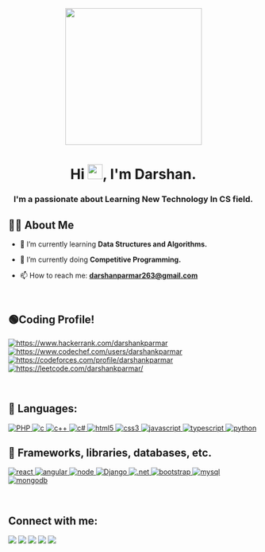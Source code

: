 <div align="center"><a href="#"><img src="https://user-images.githubusercontent.com/67963288/148515686-941a08d2-55b9-4c09-93ca-7d2034aac37c.png" height="275px"/></a></div>

<h1 align="center">Hi <img src="https://raw.githubusercontent.com/MartinHeinz/MartinHeinz/master/wave.gif" width="30px">, I'm Darshan.</h1>
<h3 align="center">I'm a passionate about Learning New Technology In CS field.</h3>


## 🙋‍♂️ About Me

- 🌱 I’m currently learning **Data Structures and Algorithms.**

- 🚀 I’m currently doing **Competitive Programming.** 

- 📫 How to reach me: **darshanparmar263@gmail.com**

<br>

## 🟢Coding Profile!

<a href="https://www.hackerrank.com/darshankparmar" target="_blank"><img align="center" src="https://img.shields.io/badge/-Hackerrank-2EC866?style=for-the-badge&logo=HackerRank&logoColor=white" alt="https://www.hackerrank.com/darshankparmar" /></a>
<a href="https://www.codechef.com/users/darshankparmar" target="_blank"><img align="center" src="https://img.shields.io/badge/CodeChef-%23964B00.svg?style=for-the-badge&logo=CodeChef&logoColor=white" alt="https://www.codechef.com/users/darshankparmar" /></a>
<a href="https://codeforces.com/profile/darshankparmar" target="_blank"><img align="center" src="https://img.shields.io/badge/Codeforces-445f9d?style=for-the-badge&logo=Codeforces&logoColor=white" alt="https://codeforces.com/profile/darshankparmar" /></a>
<a href="https://leetcode.com/darshankparmar/" target="_blank"><img align="center" src="https://img.shields.io/badge/LeetCode-000000?style=for-the-badge&logo=LeetCode&logoColor=#d16c06" alt="https://leetcode.com/darshankparmar/" /></a>

<br>

## 🚀 Languages:

<a href="https://www.php.net/docs.php" target="_blank"> <img src="https://img.shields.io/badge/php-%23777BB4.svg?style=for-the-badge&logo=php&logoColor=white" alt="PHP" /> </a> 
<a href="https://devdocs.io/c/" target="_blank"> <img src="https://img.shields.io/badge/c-%2300599C.svg?style=for-the-badge&logo=c&logoColor=white" alt="c" /> </a> 
<a href="https://devdocs.io/cpp/" target="_blank"> <img src="https://img.shields.io/badge/c++-%2300599C.svg?style=for-the-badge&logo=c%2B%2B&logoColor=white" alt="c++" /> </a> 
<a href="https://docs.microsoft.com/en-us/dotnet/csharp/" target="_blank"> <img src="https://img.shields.io/badge/c%23-%23239120.svg?style=for-the-badge&logo=c-sharp&logoColor=white" alt="c#" /> </a> 
<a href="https://devdocs.io/html/" target="_blank"> <img src="https://img.shields.io/badge/HTML5-E34F26?style=for-the-badge&logo=html5&logoColor=white" alt="html5" /> </a> 
<a href="https://devdocs.io/css/" target="_blank"> <img src="https://img.shields.io/badge/CSS3-1572B6?style=for-the-badge&logo=css3&logoColor=white" alt="css3" /> </a> 
<a href="https://devdocs.io/javascript/" target="_blank"> <img src="https://img.shields.io/badge/JavaScript-323330?style=for-the-badge&logo=javascript&logoColor=F7DF1E" alt="javascript" /> </a> 
<a href="https://devdocs.io/typescript/" target="_blank"> <img src="https://img.shields.io/badge/TypeScript-007ACC?style=for-the-badge&logo=typescript&logoColor=white" alt="typescript" /> </a> 
<a href="https://devdocs.io/python/" target="_blank"> <img src="https://img.shields.io/badge/Python-FFD43B?style=for-the-badge&logo=python&logoColor=darkgreen" alt="python" /> </a> 
  
  
## 🚀 Frameworks, libraries, databases, etc.
 
<a href="https://reactjs.org/" target="_blank"> <img src="https://img.shields.io/badge/React-20232A?style=for-the-badge&logo=react&logoColor=61DAFB" alt="react" /> </a>
<a href="https://angular.io/docs" target="_blank"> <img src="https://img.shields.io/badge/angular-%23DD0031.svg?style=for-the-badge&logo=angular&logoColor=white" alt="angular" /> </a>
<a href="https://nodejs.org" target="_blank"> <img src="https://img.shields.io/badge/Node.js-339933?style=for-the-badge&logo=nodedotjs&logoColor=white" alt="node" /> </a>
<a href="https://docs.djangoproject.com/en/4.0/" target="_blank"> <img src="https://img.shields.io/badge/Django-092E20?style=for-the-badge&logo=django&logoColor=green" alt="Django" /> </a>
<a href="https://docs.microsoft.com/en-us/dotnet/" target="_blank"> <img src="https://img.shields.io/badge/.NET-5C2D91?style=for-the-badge&logo=.net&logoColor=white" alt=".net" /> </a>
<a href="https://getbootstrap.com/docs/4.1/getting-started/introduction/" target="_blank"> <img src="https://img.shields.io/badge/bootstrap-%23563D7C.svg?style=for-the-badge&logo=bootstrap&logoColor=white" alt="bootstrap" /> </a>
<a href="https://www.mysql.com/" target="_blank"> <img src="https://img.shields.io/badge/mysql-%2300f.svg?style=for-the-badge&logo=mysql&logoColor=white" alt="mysql" /> </a> 
<a href="https://www.mongodb.com/" target="_blank"> <img src="https://img.shields.io/badge/MongoDB-%234ea94b.svg?style=for-the-badge&logo=mongodb&logoColor=white" alt="mongodb" /> </a> 
  

<br>

## Connect with me:

<a href = "https://www.linkedin.com/in/darshankparmar/" target="_blank"><img src="https://img.icons8.com/fluent/48/000000/linkedin.png" /></a>
<a href = "https://twitter.com/darshankparmar" target="_blank"><img src="https://img.icons8.com/fluent/48/000000/twitter.png" /></a>
<a href = "https://www.instagram.com/darshankparmar/" target="_blank"><img src="https://img.icons8.com/fluent/48/000000/instagram-new.png" /></a>
<a href = "https://www.youtube.com/channel/UCFfOzjv9f09VMSZbMzPis2Q" target="_blank"><img src="https://img.icons8.com/color/48/000000/youtube-play.png" /></a>
<a href = "mailto:darshanparmar263@gmail.com" target="_blank"><img src="https://img.icons8.com/color/48/000000/gmail-new.png" /></a>



<!--
**darshankparmar/darshankparmar** is a ✨ _special_ ✨ repository because its `README.md` (this file) appears on your GitHub profile.

Here are some ideas to get you started:

- 🔭 I’m currently working on ...
- 🌱 I’m currently learning ...
- 👯 I’m looking to collaborate on ...
- 🤔 I’m looking for help with ...
- 💬 Ask me about ...
- 📫 How to reach me: ...
- 😄 Pronouns: ...
- ⚡ Fun fact: ...
-->
